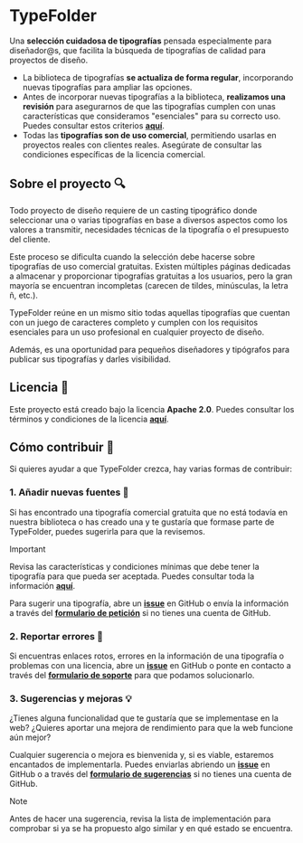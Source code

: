 # TypeFolder

Una **selección cuidadosa de tipografías** pensada especialmente para diseñador\@s, que facilita la búsqueda de tipografías de calidad para proyectos de diseño.

- La biblioteca de tipografías **se actualiza de forma regular**, incorporando nuevas tipografías para ampliar las opciones.
- Antes de incorporar nuevas tipografías a la biblioteca, **realizamos una revisión** para asegurarnos de que las tipografías cumplen con unas características que consideramos "esenciales" para su correcto uso. Puedes consultar estos criterios [**aquí**](https://).
- Todas las **tipografías son de uso comercial**, permitiendo usarlas en proyectos reales con clientes reales. Asegúrate de consultar las condiciones específicas de la licencia comercial.

## Sobre el proyecto 🔍

Todo proyecto de diseño requiere de un casting tipográfico donde seleccionar una o varias tipografías en base a diversos aspectos como los valores a transmitir, necesidades técnicas de la tipografía o el presupuesto del cliente.

Este proceso se dificulta cuando la selección debe hacerse sobre tipografías de uso comercial gratuitas. Existen múltiples páginas dedicadas a almacenar y proporcionar tipografías gratuitas a los usuarios, pero la gran mayoría se encuentran incompletas (carecen de tildes, minúsculas, la letra ñ, etc.).

TypeFolder reúne en un mismo sitio todas aquellas tipografías que cuentan con un juego de caracteres completo y cumplen con los requisitos esenciales para un uso profesional en cualquier proyecto de diseño.

Además, es una oportunidad para pequeños diseñadores y tipógrafos para publicar sus tipografías y darles visibilidad.

## Licencia 📜

Este proyecto está creado bajo la licencia **Apache 2.0**. Puedes consultar los términos y condiciones de la licencia [**aquí**](https://).

## Cómo contribuir 🤝

Si quieres ayudar a que TypeFolder crezca, hay varias formas de contribuir:

### 1. Añadir nuevas fuentes 📌

Si has encontrado una tipografía comercial gratuita que no está todavía en nuestra biblioteca o has creado una y te gustaría que formase parte de TypeFolder, puedes sugerirla para que la revisemos.

> [!Important]
> Revisa las características y condiciones mínimas que debe tener la tipografía para que pueda ser aceptada. Puedes consultar toda la información **[aquí](https://)**.

Para sugerir una tipografía, abre un **[issue](https://)** en GitHub o envía la información a través del **[formulario de petición](https://)** si no tienes una cuenta de GitHub.

### 2. Reportar errores 🐛

Si encuentras enlaces rotos, errores en la información de una tipografía o problemas con una licencia, abre un **[issue](https://)** en GitHub o ponte en contacto a través del **[formulario de soporte](https://)** para que podamos solucionarlo.

### 3. Sugerencias y mejoras 💡

¿Tienes alguna funcionalidad que te gustaría que se implementase en la web? ¿Quieres aportar una mejora de rendimiento para que la web funcione aún mejor?

Cualquier sugerencia o mejora es bienvenida y, si es viable, estaremos encantados de implementarla. Puedes enviarlas abriendo un **[issue](https://)** en GitHub o a través del **[formulario de sugerencias](https://)** si no tienes una cuenta de GitHub.
> [!Note]
> Antes de hacer una sugerencia, revisa la lista de implementación para comprobar si ya se ha propuesto algo similar y en qué estado se encuentra.
